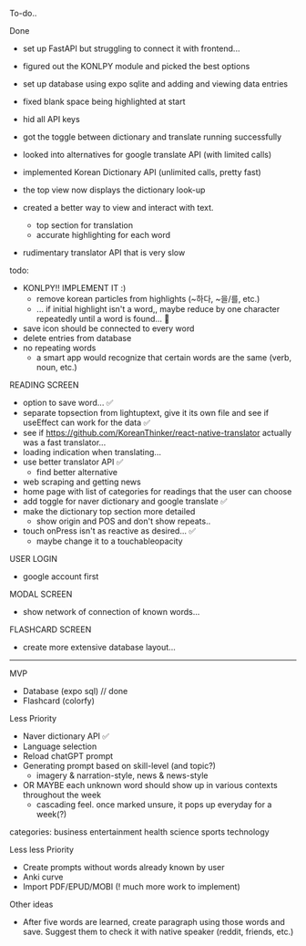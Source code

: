 To-do..

Done
- set up FastAPI but struggling to connect it with frontend...
- figured out the KONLPY module and picked the best options

- set up database using expo sqlite and adding and viewing data entries

- fixed blank space being highlighted at start
- hid all API keys
- got the toggle between dictionary and translate running successfully
- looked into alternatives for google translate API (with limited calls)
- implemented Korean Dictionary API (unlimited calls, pretty fast)
- the top view now displays the dictionary look-up

- created a better way to view and interact with text.
    - top section for translation
    - accurate highlighting for each word
- rudimentary translator API that is very slow

todo:

- KONLPY!! IMPLEMENT IT :)
    - remove korean particles from highlights (~하다, ~을/를, etc.)
    - ... if initial highlight isn't a word,, maybe reduce by one character repeatedly until a word is found... 🧨
- save icon should be connected to every word
- delete entries from database
- no repeating words
     - a smart app would recognize that certain words are the same (verb, noun, etc.)


READING SCREEN
- option to save word... ✅
- separate topsection from lightuptext, give it its own file and see if useEffect can work for the data ✅
- see if https://github.com/KoreanThinker/react-native-translator actually was a fast translator...
- loading indication when translating...
- use better translator API ✅
    - find better alternative
- web scraping and getting news
- home page with list of categories for readings that the user can choose
- add toggle for naver dictionary and google translate ✅
- make the dictionary top section more detailed
    - show origin and POS and don't show repeats..
- touch onPress isn't as reactive as desired... ✅
    - maybe change it to a touchableopacity

USER LOGIN
- google account first

MODAL SCREEN
- show network of connection of known words...  

FLASHCARD SCREEN
- create more extensive database layout...

-----

MVP
- Database (expo sql) // done
- Flashcard (colorfy)

Less Priority
- Naver dictionary API ✅
- Language selection 
- Reload chatGPT prompt
- Generating prompt based on skill-level (and topic?)
    - imagery & narration-style, news & news-style
- OR MAYBE each unknown word should show up in various contexts throughout the week
    - cascading feel. once marked unsure, it pops up everyday for a week(?)

categories: business entertainment health science sports technology

Less less Priority
- Create prompts without words already known by user
- Anki curve
- Import PDF/EPUD/MOBI (! much more work to implement)

Other ideas
- After five words are learned, create paragraph using those words and save. Suggest them to check it with native speaker (reddit, friends, etc.)